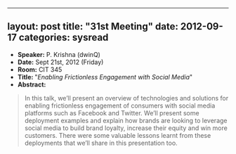 
---
layout: post
title: "31st Meeting"
date: 2012-09-17
categories: sysread
---

<ul>
	<li><strong>Speaker:</strong> P. Krishna (dwinQ)</li>
	<li><strong>Date:</strong> Sept 21st, 2012 (Friday)</li>
	<li><strong>Room:</strong> CIT 345</li>
	<li><strong>Title: </strong>"<em>Enabling Frictionless Engagement with Social Media</em>"</li>
	<li><strong>Abstract:</strong></li>
</ul>
<blockquote>In this talk, we’ll present an overview of technologies and solutions for enabling frictionless engagement of consumers with social media platforms such as Facebook and Twitter. We’ll present some deployment examples and explain how brands are looking to leverage social media to build brand loyalty, increase their equity and win more customers. There were some valuable lessons learnt from these deployments that we’ll share in this presentation too.</blockquote>

